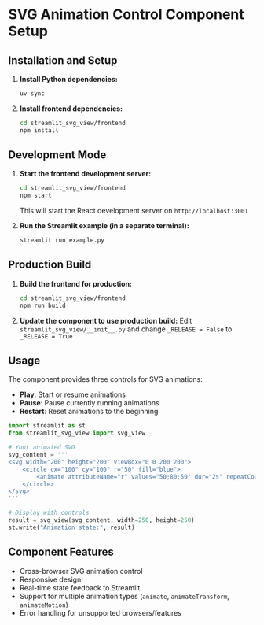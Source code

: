 # SVG Animation Control Component Setup

## Installation and Setup

1. **Install Python dependencies:**
   ```bash
   uv sync
   ```

2. **Install frontend dependencies:**
   ```bash
   cd streamlit_svg_view/frontend
   npm install
   ```

## Development Mode

1. **Start the frontend development server:**
   ```bash
   cd streamlit_svg_view/frontend
   npm start
   ```
   This will start the React development server on `http://localhost:3001`

2. **Run the Streamlit example (in a separate terminal):**
   ```bash
   streamlit run example.py
   ```

## Production Build

1. **Build the frontend for production:**
   ```bash
   cd streamlit_svg_view/frontend
   npm run build
   ```

2. **Update the component to use production build:**
   Edit `streamlit_svg_view/__init__.py` and change `_RELEASE = False` to `_RELEASE = True`

## Usage

The component provides three controls for SVG animations:

- **Play**: Start or resume animations
- **Pause**: Pause currently running animations  
- **Restart**: Reset animations to the beginning

```python
import streamlit as st
from streamlit_svg_view import svg_view

# Your animated SVG
svg_content = '''
<svg width="200" height="200" viewBox="0 0 200 200">
    <circle cx="100" cy="100" r="50" fill="blue">
        <animate attributeName="r" values="50;80;50" dur="2s" repeatCount="indefinite"/>
    </circle>
</svg>
'''

# Display with controls
result = svg_view(svg_content, width=250, height=250)
st.write("Animation state:", result)
```

## Component Features

- Cross-browser SVG animation control
- Responsive design
- Real-time state feedback to Streamlit
- Support for multiple animation types (`animate`, `animateTransform`, `animateMotion`)
- Error handling for unsupported browsers/features